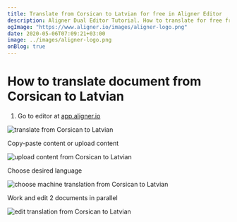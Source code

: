 ```yaml
---
title: Translate from Corsican to Latvian for free in Aligner Editor
description: Aligner Dual Editor Tutorial. How to translate for free from Corsican to Latvian. Aligner is multilingual document management platform. 
ogImage: "https://www.aligner.io/images/aligner-logo.png"
date: 2020-05-06T07:09:21+03:00
image: ../images/aligner-logo.png
onBlog: true
---
```


# How to translate document from Corsican to Latvian

1. Go to editor at [app.aligner.io](https://app.aligner.io "Aligner App web page")

![translate from Corsican to Latvian](../aligner-blank-editor.png "translate from Corsican to Latvian")

Copy-paste content or upload content

![upload content from Corsican to Latvian](../aligner-uploaded-document.png "upload content from Corsican to Latvian")

Choose desired language

![choose machine translation from Corsican to Latvian](../aligner-language-dropdown.png "choose machine translation from Corsican to Latvian")

Work and edit 2 documents in parallel

![edit translation from Corsican to Latvian](../aligner-double-sitded-editor.png "edit translation from Corsican to Latvian")

